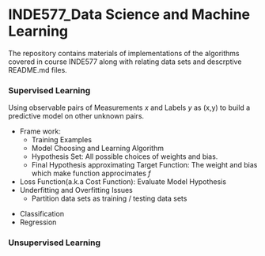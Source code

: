 # INDE577_Data Science and Machine Learning

The repository contains materials of implementations of the algorithms covered in course INDE577 along with relating data sets and descrptive README.md files.

### **Supervised Learning**

Using observable pairs of Measurements *x* and Labels *y* as (x,y) to build a predictive model on other unknown pairs.
- Frame work: 
    - Training Examples 
    - Model Choosing and Learning Algorithm 
    - Hypothesis Set:
        All possible choices of weights and bias.
    - Final Hypothesis approximating Target Function:
        The weight and bias which make function approcimates *f*
- Loss Function(a.k.a Cost Function): Evaluate Model Hypothesis
- Underfitting and Overfitting Issues
    - Partition data sets as training / testing data sets

* Classification 
* Regression

### **Unsupervised Learning**
